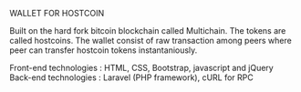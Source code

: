 
WALLET FOR HOSTCOIN

Built on the hard fork bitcoin blockchain called Multichain. The tokens are called hostcoins. 
The wallet consist of raw transaction among peers where peer can transfer hostcoin tokens instantaniously.

Front-end technologies : HTML, CSS, Bootstrap, javascript and jQuery
Back-end technologies : Laravel (PHP framework), cURL for RPC
